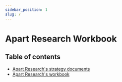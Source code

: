 ```yaml
---
sidebar_position: 1
slug: /
---
```


# Apart Research Workbook

## Table of contents

- [Apart Research's strategy documents](/docs/strategy/)
- [Apart Research's workbook](/docs/workbook/)
